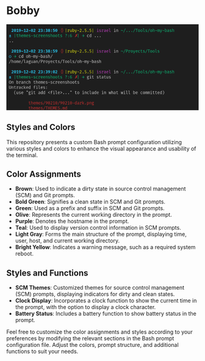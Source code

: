 # Bobby

![`theme Bobby`](bobby-dark.png)

## Styles and Colors

This repository presents a custom Bash prompt configuration utilizing various
styles and colors to enhance the visual appearance and usability of the
terminal.

## Color Assignments

-   **Brown**: Used to indicate a dirty state in source control management (SCM)
    and Git prompts.
-   **Bold Green**: Signifies a clean state in SCM and Git prompts.
-   **Green**: Used as a prefix and suffix in SCM and Git prompts.
-   **Olive**: Represents the current working directory in the prompt.
-   **Purple**: Denotes the hostname in the prompt.
-   **Teal**: Used to display version control information in SCM prompts.
-   **Light Gray**: Forms the main structure of the prompt, displaying time,
    user, host, and current working directory.
-   **Bright Yellow**: Indicates a warning message, such as a required system
    reboot.

## Styles and Functions

-   **SCM Themes**: Customized themes for source control management (SCM)
    prompts, displaying indicators for dirty and clean states.
-   **Clock Display**: Incorporates a clock function to show the current time in
    the prompt, with the option to display a clock character.
-   **Battery Status**: Includes a battery function to show battery status in
    the prompt.

Feel free to customize the color assignments and styles according to your
preferences by modifying the relevant sections in the Bash prompt configuration
file. Adjust the colors, prompt structure, and additional functions to suit your
needs.
